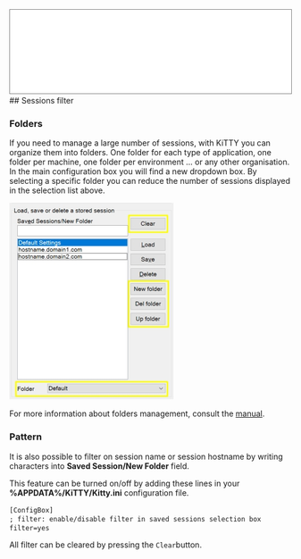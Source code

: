 <div style="text-align: center;"><iframe src="gad.html" frameborder="0" scrolling="no" style="border: 1px solid gray; padding: 0; overflow:hidden; scrolling: no; top:0; left: 0; width: 100%;" onload="this.style.height=(this.contentWindow.document.body.scrollHeight+5)+'px';"></iframe></div>
## Sessions filter

### Folders
If you need to manage a large number of sessions, with KiTTY you can organize them into folders. One folder for each type of application, one folder per machine, one folder per environment ... or any other organisation. 
In the main configuration box you will find a new dropdown box. By selecting a specific folder you can reduce the number of sessions displayed in the selection list above.
 
![Config folder](../img/config_folder.jpg)

For more information about folders management, consult the [manual](../doc/kitty-folders_list_feature.pdf "Kitty folder list feature").

### Pattern
It is also possible to filter on session name or session hostname by writing characters into **Saved Session/New Folder** field.

This feature can be turned on/off by adding these lines in your **%APPDATA%/KiTTY/Kitty.ini** configuration file.

```
[ConfigBox]
; filter: enable/disable filter in saved sessions selection box
filter=yes
```

All filter can be cleared by pressing the `Clear`button.
